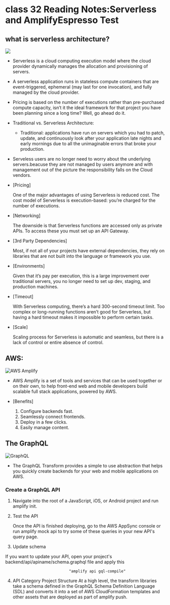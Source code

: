 # class 32 Reading Notes:Serverless and AmplifyEspresso Test

## what is serverless architecture?
![](https://cdn2.hubspot.net/hubfs/5129222/Imported_Blog_Media/serverless-architecture-590x474-1.png)


- Serverless is a cloud computing execution model where the cloud provider dynamically manages the allocation and  provisioning of servers.

- A serverless application runs in stateless compute containers that are event-triggered, ephemeral (may last for one invocation), and fully managed by the cloud provider.

- Pricing is based on the number of executions rather than pre-purchased compute capacity, isn’t it the ideal framework for that project you have been planning since a long time? Well, go ahead do it.

- Traditional vs. Serverless Architecture:
   - Traditional: applications have run on servers which you had to patch, update, and continuously look after      your application late  nights and early mornings due to all the unimaginable errors that broke your production.

- Serveless users are no longer need to worry about the underlying servers.beacuse they are not managed by users  anymore and with management out of the picture the responsibility falls on the Cloud vendors.


- [Pricing]

    One of the major advantages of using Serverless is reduced cost. The cost model of Serverless is execution-based: you’re charged for the number of executions.

- [Networking]

   The downside is that Serverless functions are accessed only as private APIs. To access these you must set up an API Gateway.

- [3rd Party Dependencies]

   Most, if not all of your projects have external dependencies, they rely on libraries that are not built into the language or framework you use.

- [Environments]

   Given that it’s pay per execution, this is a large improvement over traditional servers, you no longer need to set up dev, staging, and production machines.

- [Timeout]

   With Serverless computing, there’s a hard 300-second timeout limit. Too complex or long-running functions aren’t good for Serverless, but having a hard timeout makes it impossible to perform certain tasks.

- [Scale]

   Scaling process for Serverless is automatic and seamless, but there is a lack of control or entire absence of control.


## AWS: 
![AWS Amplify](https://res.cloudinary.com/practicaldev/image/fetch/s--zQ-O5dca--/c_imagga_scale,f_auto,fl_progressive,h_900,q_auto,w_1600/https://dev-to-uploads.s3.amazonaws.com/i/tldx6slnss1r9o241718.png)

- AWS Amplify is a set of tools and services that can be used together or on their own, to help front-end web and   mobile developers build scalable full stack applications, powered by AWS.

- [Benefits]

  1. Configure backends fast.
  2. Seamlessly connect frontends.
  3. Deploy in a few clicks.
  4. Easily manage content.



## The GraphQL

![GraphQL](https://cdn.netlify.com/f77989acee58aa60fe4f29f0cf0e751e3996d9c0/0f5ec/img/blog/graphql2.png)

   - The GraphQL Transform provides a simple to use abstraction that helps you quickly create backends for your web and mobile applications on AWS. 


### Create a GraphQL API

  1. Navigate into the root of a JavaScript, iOS, or Android project and run amplify init.

  2. Test the API

     Once the API is finished deploying, go to the AWS AppSync console or run amplify mock api to try some of these queries in your new API's query page.

  3. Update schema

If you want to update your API, open your project's backend/api/apiname/schema.graphql file and apply this
 
                                "amplify api gql-compile"


  4. API Category Project Structure
    At a high level, the transform libraries take a schema defined in the GraphQL Schema Definition Language (SDL) and converts it into a set of AWS CloudFormation templates and other assets that are deployed as part of amplify push. 
